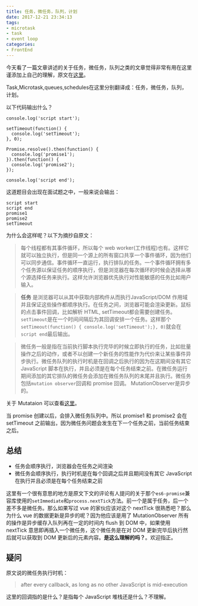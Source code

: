 ```yaml
---
title: 任务，微任务，队列，计划
date: 2017-12-21 23:34:13
tags:
- microtask
- task
- event loop
categories: 
- FrontEnd
---
```


今天看了一篇文章讲述的关于任务，微任务，队列之类的文章觉得非常有用在这里谨添加上自己的理解，原文在[这里](https://jakearchibald.com/2015/tasks-microtasks-queues-and-schedules/)。

Task,Microtask,queues,schedules在这里分别翻译成：任务，微任务，队列，计划。

以下代码输出什么？

```
console.log('script start');

setTimeout(function() {
  console.log('setTimeout');
}, 0);

Promise.resolve().then(function() {
  console.log('promise1');
}).then(function() {
  console.log('promise2');
});

console.log('script end');
```

这道题目会出现在面试题之中，一般来说会输出：

```
script start
script end
promise1
promise2
setTimeout
```

为什么会这样呢？以下为摘抄自原文：
> 每个线程都有其事件循环，所以每个 web worker(工作线程)也有。这样它就可以独立执行，但是同一个源上的所有窗口共享一个事件循环，因为他们可以同步通信。事件循环一直运行，执行排队的任务。一个事件循环拥有多个任务源以保证任务的顺序执行，但是浏览器在每次循环的时候会选择从哪个源选择任务来执行。这样允许浏览器优先执行对性能敏感的任务比如用户输入。

> **任务** 是浏览器可以从其中获取内部构件从而执行JavaScript/DOM 作用域并且保证这些操作都顺序执行。在任务之间，浏览器可能会渲染更新。鼠标的点击事件回调，比如解析 HTML, setTimeout都会需要创建任务。`setTimeout`是在一个时间间隔后为其回调安排一个任务。这样那个`setTimeout(function() { console.log('setTimeout');}, 0)`就会在`script end`最后输出。

> 微任务一般是指在当前执行脚本执行完毕的时候立即执行的任务，比如批量操作之后的动作，或者不以创建一个新任务的性能作为代价来让某些事件异步执行。微任务队列的执行时机是在回调之后执行的因为在这期间没有其它 JavaScript 脚本在执行，并且必须是在每个任务结束之前。在微任务运行期间添加的其它排队的微任务会添加在微任务队列的末尾并且执行。微任务包括`mutation observer`回调和 promise 回调。
MutationObserver是异步的。

关于 Mutataion 可以查看[这里](https://developer.mozilla.org/en-US/docs/Web/API/MutationObserver)。

当 promise 创建以后，会排入微任务队列中。所以 promise1 和 promise2 会在 setTimeout 之前输出，因为微任务问题会发生在下一个任务之前，当前任务结束之后。

## 总结

- 任务会顺序执行，浏览器会在任务之间渲染
- 微任务会顺序执行，执行时机是在每个回调之后并且期间没有其它 JavaScript 在执行并且必须是在每个任务结束之前

这里有一个很有意思的地方是原文下文的评论有人提问的关于那个`es6-promise`兼容库使用的`setImmediate`和`process.nextTick`方法。前一个是属于任务，后一个差不多是微任务。那么如果写过 vue 的家伙应该对这个 nextTick 很熟悉吧？那么为什么 vue 的数据更新是异步的呢？因为他应该是用了 MutationObserver 所有的操作是异步缓存入队列再在一定的时间内 flush 到 DOM 中，如果使用 nextTick 意思即再插入一个微任务，这个微任务是在对 DOM 更新完毕后执行然后就可以获取到 DOM 更新后的元素内容。**是这么理解的吗？**。欢迎指正。

## 疑问

原文说的微任务执行时机：
> after every callback, as long as no other JavaScript is mid-execution

这里的回调指的是什么？是指每个 JavaScript 堆栈还是什么？不理解。